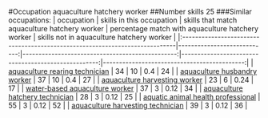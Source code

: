 #Occupation aquaculture hatchery worker
##Number skills 25
###Similar occupations:
| occupation                                                                  |   skills in this occupation |   skills that match aquaculture hatchery worker |   percentage match with aquaculture hatchery worker |   skills not in aquaculture hatchery worker |
|:----------------------------------------------------------------------------|----------------------------:|------------------------------------------------:|----------------------------------------------------:|--------------------------------------------:|
| [aquaculture rearing technician](aquaculture_rearing_technician.md)         |                          34 |                                              10 |                                                0.4  |                                          24 |
| [aquaculture husbandry worker](aquaculture_husbandry_worker.md)             |                          37 |                                              10 |                                                0.4  |                                          27 |
| [aquaculture harvesting worker](aquaculture_harvesting_worker.md)           |                          23 |                                               6 |                                                0.24 |                                          17 |
| [water-based aquaculture worker](water-based_aquaculture_worker.md)         |                          37 |                                               3 |                                                0.12 |                                          34 |
| [aquaculture hatchery technician](aquaculture_hatchery_technician.md)       |                          28 |                                               3 |                                                0.12 |                                          25 |
| [aquatic animal health professional](aquatic_animal_health_professional.md) |                          55 |                                               3 |                                                0.12 |                                          52 |
| [aquaculture harvesting technician](aquaculture_harvesting_technician.md)   |                          39 |                                               3 |                                                0.12 |                                          36 |
